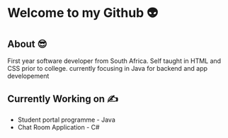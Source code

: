 # Welcome to my Github :alien:


## About :sunglasses:
 First year software developer from South Africa. Self taught in HTML and CSS prior to college. currently focusing in Java for backend and app developement
 
## Currently Working on ✍️
 * Student portal programme - Java
 * Chat Room Application - C#
<!--
**Aiden367/Aiden367** is a ✨ _special_ ✨ repository because its `README.md` (this file) appears on your GitHub profile.

Here are some ideas to get you started:




- 🔭 I’m currently working on ...
- 🌱 I’m currently learning ...
- 👯 I’m looking to collaborate on ...
- 🤔 I’m looking for help with ...
- 💬 Ask me about ...
- 📫 How to reach me: ...
- 😄 Pronouns: ...
- ⚡ Fun fact: ...
-->
